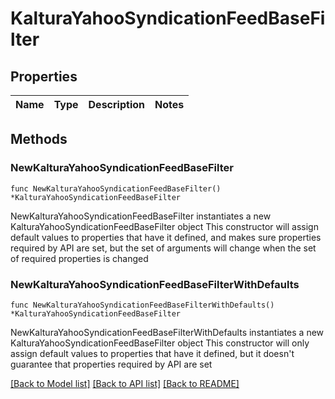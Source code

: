 # KalturaYahooSyndicationFeedBaseFilter

## Properties

Name | Type | Description | Notes
------------ | ------------- | ------------- | -------------

## Methods

### NewKalturaYahooSyndicationFeedBaseFilter

`func NewKalturaYahooSyndicationFeedBaseFilter() *KalturaYahooSyndicationFeedBaseFilter`

NewKalturaYahooSyndicationFeedBaseFilter instantiates a new KalturaYahooSyndicationFeedBaseFilter object
This constructor will assign default values to properties that have it defined,
and makes sure properties required by API are set, but the set of arguments
will change when the set of required properties is changed

### NewKalturaYahooSyndicationFeedBaseFilterWithDefaults

`func NewKalturaYahooSyndicationFeedBaseFilterWithDefaults() *KalturaYahooSyndicationFeedBaseFilter`

NewKalturaYahooSyndicationFeedBaseFilterWithDefaults instantiates a new KalturaYahooSyndicationFeedBaseFilter object
This constructor will only assign default values to properties that have it defined,
but it doesn't guarantee that properties required by API are set


[[Back to Model list]](../README.md#documentation-for-models) [[Back to API list]](../README.md#documentation-for-api-endpoints) [[Back to README]](../README.md)


